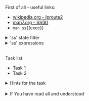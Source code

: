 First of all - useful links:

- [wikipedia.org - Iproute2](https://en.wikipedia.org/wiki/Iproute2)
- [man7.org - SS(8)](https://man7.org/linux/man-pages/man8/ss.8.html)
- `man ss`{{exec}}

<details><summary>'ss' state filter</summary>
<pre>
  All standard TCP states:<br>
    <strong>established, listening, closed
    syn-sent, syn-recv,
    fin-wait-1, fin-wait-2, time-wait, close-wait,
    last-ack, closing</strong>
  <strong>all</strong>          - for all the states
  <strong>connected</strong>    - all the states except for listening and closed
  <strong>synchronized</strong> - all the connected states except for syn-sent
  <strong>bucket</strong>       - states, which are maintained as minisockets, i.e. time-wait and syn-recv
  <strong>big</strong>          - opposite to bucket
  <br>
  Example:
    <strong>$ ss state listening</strong>
    <strong>$ ss -tu state established</strong>
</pre>
</details>
<details><summary>'ss' expressions</summary>
<pre>
  <strong>{dst|src} [=] HOST</strong>   - Test if the destination or source matches HOST.
  <strong>{dport|sport} [OP] [FAMILY:]:PORT</strong> - Compare the destination or source port to PORT. OP can be any of "<", "<=", "=", "!=", ">=" and ">". 
  <strong>dev [=|!=] DEVICE</strong>    - DEVICE can be a device name or the index of the interface.
  <strong>fwmark [=|!=] MASK</strong>   - Matches based on the fwmark value for the connection. 
  <strong>cgroup [=|!=] PATH</strong>   - Match if the connection is part of a cgroup at the given path.
  <strong>autobound</strong>            - Match if the port or path of the source address was automatically allocated.
  <br>
  Example:
  <strong>$ </strong>
</pre>
</details><br>

Task list:
- Task 1
- Task 2

<details><summary>Hints for the task</summary>
<pre>
<strong>Task 1:</strong>
  $ cmd1
  $ echo ${string:7:3}
<br>
<strong>Task 2:</strong>
  $ echo ${#string}
  $ string=
</pre>
</details>
<br>
<details><summary>If You have read all and understood</summary>
<pre>
`touch IReadAllAndUndnderstood`{{exec}}
</pre>
